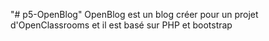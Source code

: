 "# p5-OpenBlog" 
OpenBlog est un blog créer pour un projet d'OpenClassrooms et il est basé sur PHP et bootstrap
